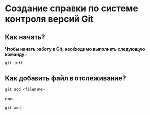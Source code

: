 # Создание справки по системе контроля версий Git #

## Как начать? ##
**Чтобы начать работу в Git, необходимо выполнить следующую команду:**

```
git init
```

## Как добавить файл в отслеживание? ##

```
git add <filename>
```
или
```
git add .
```